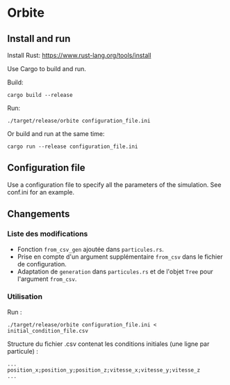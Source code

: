 # Orbite

## Install and run

Install Rust: https://www.rust-lang.org/tools/install

Use Cargo to build and run.

Build:

	cargo build --release

Run:

	./target/release/orbite configuration_file.ini

Or build and run at the same time:

	cargo run --release configuration_file.ini

## Configuration file

Use a configuration file to specify all the parameters of the simulation.
See conf.ini for an example.

## Changements

### Liste des modifications

- Fonction `from_csv_gen` ajoutée dans `particules.rs`.
- Prise en compte d'un argument supplémentaire `from_csv` dans le fichier de configuration.
- Adaptation de `generation` dans `particules.rs` et de l'objet `Tree` pour l'argument `from_csv`.

### Utilisation

Run :
```
./target/release/orbite configuration_file.ini < initial_condition_file.csv
```

Structure du fichier .csv contenat les conditions initiales (une ligne par particule) :
```
...
position_x;position_y;position_z;vitesse_x;vitesse_y;vitesse_z
...
```

